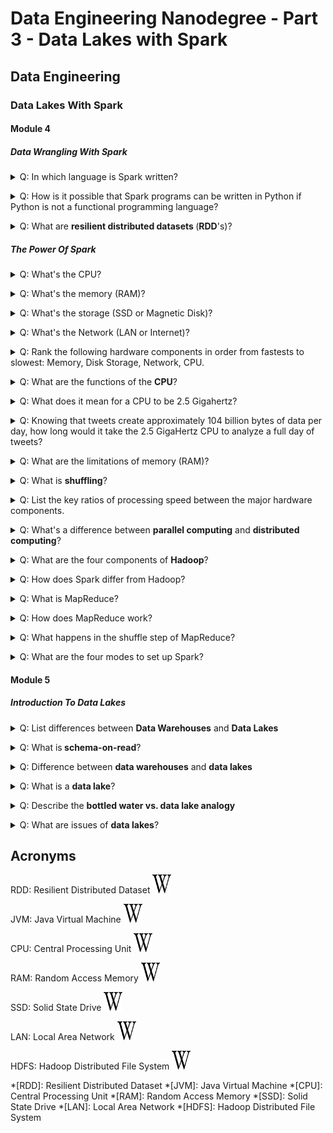 # Data Engineering Nanodegree - Part 3 - Data Lakes with Spark


## Data Engineering


### Data Lakes With Spark


#### Module 4


##### Data Wrangling With Spark

<p><details><summary>Q: In which language is Spark written?</summary><b>Answer</b>: Scala

</details></p>

<p><details><summary>Q: How is it possible that Spark programs can be written in Python if Python is not a functional programming language?</summary><b>Answer</b>: <ul><li>The PySpark API allows you to write programs in <br>Spark and ensures that your code uses functional programming practices.&nbsp;</li><li>&nbsp;Underneath the hood, the Python code uses py4j to make calls to the Java<br> Virtual Machine (JVM).</li></ul>

</details></p>

<p><details><summary>Q: What are <b>resilient distributed datasets </b>(<b>RDD</b>'s)?</summary><b>Answer</b>: <ul><li>RDDs are exactly what they say they are: fault-tolerant datasets distributed across a cluster. </li><li>This is how Spark stores data.</li></ul>

</details></p>


##### The Power Of Spark

<p><details><summary>Q: What's the CPU?</summary><b>Answer</b>: The CPU is the "brain" of the computer.&nbsp;

<b><i>Remarks</i></b>: <ul><li>Every process on your computer is eventually handled by your CPU.&nbsp;</li><li>This includes calculations and also instructions for the other components of the compute.</li></ul>

</details></p>

<p><details><summary>Q: What's the memory (RAM)?</summary><b>Answer</b>: <ul><li>When your program runs, data gets temporarily stored in memory before getting sent to the CPU.&nbsp;</li><li>Memory is <em>ephemeral</em> storage - when your computer shuts down, the data in the memory is lost.</li></ul>

</details></p>

<p><details><summary>Q: What's the storage (SSD or Magnetic Disk)?</summary><b>Answer</b>: <ul><li>Storage is used for keeping data over long periods of time.&nbsp;</li><li>When a 
program runs, the CPU will direct the memory to temporarily load data 
from long-term storage.</li></ul>

</details></p>

<p><details><summary>Q: What's the Network (LAN or Internet)?</summary><b>Answer</b>: <ul><li>Network is the gateway for anything that you need that isn't stored on 
your computer.&nbsp;</li><li>The network could connect to other computers in the same 
room (a Local Area Network) or to a computer on the other side of the 
world, connected over the internet.</li></ul>

</details></p>

<p><details><summary>Q: Rank the following hardware components in order from fastests to slowest: Memory, Disk Storage, Network, CPU.</summary><b>Answer</b>: <ol><li>CPU</li><li>Memory (RAM)</li><li>Disk Storage (SSD)</li><li>Network</li></ol>

<b><i>Remarks</i></b>: CPU operations are fastest. Operations in memory (RAM) are the second 
fastest. Then comes hard disk storage and finally transferring data 
across a network. Keep these relative speeds in mind. They'll help you 
understand the constraints when working with big data.

</details></p>

<p><details><summary>Q: What are the functions of the <b>CPU</b>?</summary><b>Answer</b>: <ul><li>It has a few different functions including directing other 
components of a computer as well as running mathematical calculations.&nbsp;</li><li>The CPU can also store small amounts of data inside itself in what are 
called <strong>registers</strong>.</li></ul>

<b><i>Example</i></b>: <ul><li>For example, say you write a program that reads in a 40 MB data file 
and then analyzes the file.&nbsp;</li><li>When you execute the code, the instructions 
are loaded into the CPU.&nbsp;</li><li>The CPU then instructs the computer to take the
 40 MB from disk and store the data in memory (RAM).&nbsp;</li><li>If you want to sum a
 column of data, then the CPU will essentially take two numbers at a 
time and sum them together.&nbsp;</li><li>The accumulation of the sum needs to be 
stored somewhere while the CPU grabs the next number. This cumulative sum will be stored in a register.&nbsp;</li><li>The registers make 
computations more efficient: the registers avoid having to send data 
unnecessarily back and forth between memory (RAM) and the CPU.</li></ul>

</details></p>

<p><details><summary>Q: What does it mean for a CPU to be 2.5 Gigahertz?</summary><b>Answer</b>: It means that the CPU processes 2.5 billion operations per second.

</details></p>

<p><details><summary>Q: Knowing that tweets create approximately 104 billion bytes of data per 
day, how long would it take the 2.5 GigaHertz CPU to analyze a full day 
of tweets?</summary><b>Answer</b>: 104 billion bytes * (1 second / 20 billion bytes) = 5.2 seconds

<b><i>Remarks</i></b>: <div><ul><li>Twitter generates about 6,000 tweets per second, and each tweet 
contains 200 bytes. So in one day, Twitter generates data on the order 
of:</li><li>(6000 tweets / second) x (86400 seconds / day) x (200 bytes / tweet) = 104 billion bytes / day</li></ul></div>


</details></p>

<p><details><summary>Q: What are the limitations of memory (RAM)?</summary><b>Answer</b>: <ol><li>It's relatively expensive</li><li>It's ephemeral (data stored in RAM gets erased when the computer shuts down)</li></ol>

<b><i>Remarks</i></b>: However, it is efficient: operations in RAM are relatively fast compared to reading and writing from disk or moving data across a network.

</details></p>

<p><details><summary>Q: What is <b>shuffling</b>?</summary><b>Answer</b>: Moving data back and forth between different nodes of a cluster.

<b><i>Remarks</i></b>: Since this is very time expensive, Spark tries to reduce shuffling.

</details></p>

<p><details><summary>Q: List the key ratios of processing speed between the major hardware components.</summary><b>Answer</b>: <ol><li>CPU: 200x faster than memory</li><li>Memory: 15x faster than SSD</li><li>SSD: 20x faster than network</li></ol>

</details></p>

<p><details><summary>Q: What's a difference between <b>parallel computing</b> and <b>distributed computing</b>?</summary><b>Answer</b>: <ul><li>At a high level, distributed computing implies multiple CPUs each with 
its own memory. </li><li>Parallel computing uses multiple CPUs sharing the same 
memory.</li></ul>

</details></p>

<p><details><summary>Q: What are the four components of <b>Hadoop</b>?</summary><b>Answer</b>: <ol><li><div><a href="https://hadoop.apache.org/">Hadoop</a> -<br> an ecosystem of tools for big data storage and data analysis. Hadoop is<br> an older system than Spark but is still used by many companies.&nbsp;</div><br></li><br><li><div><strong>Hadoop MapReduce</strong> - a system for processing and analyzing large data sets in parallel. </div><br></li><br><li><div><strong>Hadoop YARN</strong> - a resource manager that schedules <br>jobs across a cluster. The manager keeps track of what computer <br>resources are available and then assigns those resources to specific <br>tasks.</div><br></li><br><li><div><strong>Hadoop Distributed File System (HDFS)</strong> - a big data storage system that splits data into chunks and stores the chunks across a cluster of computers.&nbsp;</div><br></li></ol>

<b><i>Remarks</i></b>: The major difference between Spark and Hadoop is how they use memory. Hadoop writes intermediate results to disk whereas Spark tries to keep data in memory whenever possible. This makes Spark faster for many use cases.

</details></p>

<p><details><summary>Q: How does Spark differ from Hadoop?</summary><b>Answer</b>: <ol><li>Spark is generally faster than Hadoop. This is because Hadoop writes 
intermediate results to disk whereas Spark tries to keep intermediate 
results in memory whenever possible.</li><li>The Hadoop ecosystem includes a distributed file storage system called 
HDFS (Hadoop Distributed File System). Spark, on the other hand, does 
not include a file storage system. You can use Spark on top of HDFS but 
you do not have to. Spark can read in data from other sources as well 
such as Amazon S3.<br></li></ol>

</details></p>

<p><details><summary>Q: What is MapReduce?</summary><b>Answer</b>: MapReduce is a programming technique for manipulating large data sets.

<b><i>Remarks</i></b>: &nbsp;"Hadoop MapReduce" is a specific implementation of this programming technique.

</details></p>

<p><details><summary>Q: How does MapReduce work?</summary><b>Answer</b>: <ul><li>The technique works by first dividing up a large dataset and 
distributing the data across a cluster.&nbsp;</li><li>In the <b>map step</b>, each data is 
analyzed and converted into a <b>(key, value) pair</b>.&nbsp;</li><li>Then these key-value 
pairs are <b>shuffled</b> across the cluster so that all keys are on the same 
machine.&nbsp;</li><li>In the <b>reduce step</b>, the values with the same keys are combined 
together.</li></ul>

</details></p>

<p><details><summary>Q: What happens in the shuffle step of MapReduce?</summary><b>Answer</b>: <ul><li>The shuffle step finds all of the data across the clusters that have the
 same key. </li><li>And all of those data points with that key are brought into 
the same network node for further analysis.</li></ul>

</details></p>

<p><details><summary>Q: What are the four modes to set up Spark?</summary><b>Answer</b>: <ol><li>Local</li><li>Spark standalone</li><li>YARN</li><li>Mesos</li></ol>

</details></p>


#### Module 5


##### Introduction To Data Lakes

<p><details><summary>Q: List differences between <b>Data Warehouses</b>&nbsp;and <b>Data Lakes</b></summary><b>Answer</b>: <ol><li><b>Data form</b>: tabular <b>vs.</b> all formats</li><li><b>Data value</b>: high only <b>vs.</b> high- or medium-value, or to be discoverd</li><li><b>Ingestion</b>: ETL <b>vs.</b> ELT</li><li><b>Data model</b>: Star &amp; Snowflake with conformed dimensions or data-marts and OLAP cubes<b> vs. </b>Star &amp; Snowflakes and OLAP are also possible but other ad-hoc represenations are possible</li><li><b>Schema</b>: Known before ingestion (schema-on-write) <b>vs.</b> On-the-fly at the time of analysis (schema-on-read)</li><li><b>Technology</b>: Expensive MPP databases with expensive disks and connectivity <b>vs. </b>Commodity hardware with parallelism as first principle.</li><li><b>Data Quality</b>: High with effort for consistency and clear rules for accessibility <b>vs.</b> mixed, some data remain in raw format, some data is transformed to higher quality</li><li><b>Users</b>: Busines analysts<b> vs.</b> Data scientists, business analysts &amp; ML engineers</li><li><b>Analytics</b>: Reports and business intelligence visualizations <b>vs.</b> Machine Learning, graph analytics and data exploration.</li></ol>

</details></p>

<p><details><summary>Q: What is<b> schema-on-read</b>?</summary><b>Answer</b>: <ul><li>Schema on read refers to an innovative data analysis strategy in new data-handling tools like Hadoop and other more involved database technologies. </li><li>In schema on read, data is applied to a plan or schema as it is pulled out of a stored location, rather than as it goes in.</li></ul>

</details></p>

<p><details><summary>Q: Difference between <b>data warehouses</b> and <b>data lakes</b></summary><b>Answer</b>: <table width="800" height="361" cellspacing="0" cellpadding="1"> 
         <tbody> 
          <tr> 
           <th>Characteristics</th> 
           <th>Data Warehouse</th> 
           <th>Data Lake</th> 
          </tr> 
          <tr> 
           <td><b>Data</b></td> 
           <td>Relational from transactional systems, operational databases, and line of business applications</td> 
           <td>Non-relational and relational from IoT devices, web sites, mobile apps, social media, and corporate applications</td> 
          </tr> 
          <tr> 
           <td><b>Schema</b></td> 
           <td>Designed prior to the DW implementation (schema-on-write)</td> 
           <td>Written at the time of analysis (schema-on-read)</td> 
          </tr> 
          <tr> 
           <td><b>Price/Performance</b></td> 
           <td>Fastest query results using higher cost storage</td> 
           <td>Query results getting faster using low-cost storage</td> 
          </tr> 
          <tr> 
           <td><b>Data Quality<br> </b></td> 
           <td>Highly curated data that serves as the central version of the truth</td> 
           <td>Any data that may or may not be curated (ie. raw data)<br> </td> 
          </tr> 
          <tr> 
           <td><b>Users</b></td> 
           <td>Business analysts</td> 
           <td>Data scientists, Data developers, and Business analysts (using curated data)</td> 
          </tr> 
          <tr> 
           <td><b>Analytics</b></td> 
           <td>Batch reporting, BI and visualizations</td> 
           <td>Machine Learning, Predictive analytics, data discovery and profiling<br> </td> 
          </tr> 
         </tbody> 
        </table>

</details></p>

<p><details><summary>Q: What is a <b>data lake</b>?</summary><b>Answer</b>: <ul><li>A data lake is a centralized repository that allows you to store all 
your structured and unstructured data at any scale. </li><li>You can store your 
data as-is, without having to first structure the data, and run 
different types of analytics—from dashboards and visualizations to big 
data processing, real-time analytics, and machine learning to guide 
better decisions.</li></ul>

<b><i>Example</i></b>: <img src="images/AWS_Analytics_2021_LakeHouse.337c5d294eae24fe954c1d2e93fcda03233dfba4.png">

</details></p>

<p><details><summary>Q: Describe the <b>bottled water vs. data lake analogy</b></summary><b>Answer</b>: <ul><li>A data warehouse is like a producer of water where you are handed bottled water in a particular size and shape</li><li>In contrast, a data lake is a lake where many water streams flow into it and everyone is free to choose the water in the way they want to.</li></ul>

</details></p>

<p><details><summary>Q: What are issues of <b>data lakes</b>?</summary><b>Answer</b>: Data lakes are prone to being a chaotic <b>data garbage dump</b> ("Datensumpf). To prevent this, detailed metadata (e.g. a data catalog) should be put in place.

</details></p>



## Acronyms

RDD: Resilient Distributed Dataset <a href="https://en.wikipedia.org/wiki/Apache_Spark"><img border="0" alt="Wiki link" src="images/Black_W_for_promotion.png" width="30" height="30"></a>

JVM: Java Virtual Machine <a href="https://en.wikipedia.org/wiki/Java_virtual_machine"><img border="0" alt="Wiki link" src="images/Black_W_for_promotion.png" width="30" height="30"></a>

CPU: Central Processing Unit <a href="https://en.wikipedia.org/wiki/Central_processing_unit"><img border="0" alt="Wiki link" src="images/Black_W_for_promotion.png" width="30" height="30"></a>

RAM: Random Access Memory <a href="https://en.wikipedia.org/wiki/Random-access_memory"><img border="0" alt="Wiki link" src="images/Black_W_for_promotion.png" width="30" height="30"></a>

SSD: Solid State Drive <a href="https://en.wikipedia.org/wiki/Solid-state_drive"><img border="0" alt="Wiki link" src="images/Black_W_for_promotion.png" width="30" height="30"></a>

LAN: Local Area Network <a href="https://en.wikipedia.org/wiki/Local_area_network"><img border="0" alt="Wiki link" src="images/Black_W_for_promotion.png" width="30" height="30"></a>

HDFS: Hadoop Distributed File System <a href="https://en.wikipedia.org/wiki/Apache_Hadoop"><img border="0" alt="Wiki link" src="images/Black_W_for_promotion.png" width="30" height="30"></a>

*[RDD]: Resilient Distributed Dataset
*[JVM]: Java Virtual Machine
*[CPU]: Central Processing Unit
*[RAM]: Random Access Memory
*[SSD]: Solid State Drive
*[LAN]: Local Area Network
*[HDFS]: Hadoop Distributed File System
